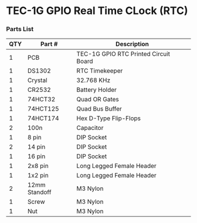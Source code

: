 # TEC-1G GPIO Real Time CLock (RTC)
### Parts List

| QTY | Part # | Description |
|---|---|---|
| 1 | PCB | TEC-1G GPIO RTC Printed Circuit Board |
| 1 | DS1302 | RTC Timekeeper |
| 1 | Crystal | 32.768 KHz |
| 1 | CR2532 | Battery Holder |
| 1 | 74HCT32 | Quad OR Gates |
| 1 | 74HCT125 | Quad Bus Buffer |
| 1 | 74HCT174 | Hex D-Type Flip-Flops |
| 2 | 100n | Capacitor |
| 1 | 8 pin | DIP Socket |
| 2 | 14 pin | DIP Socket |
| 1 | 16 pin | DIP Socket |
| 1 | 2x8 pin | Long Legged Female Header |
| 1 | 1x2 pin | Long Legged Female Header |
| 2 | 12mm Standoff | M3 Nylon |
| 1 | Screw | M3 Nylon |
| 1 | Nut | M3 Nylon |
